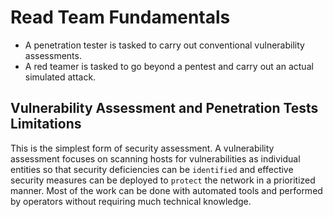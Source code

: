 # Read Team Fundamentals
- A penetration tester is tasked to carry out conventional vulnerability assessments.
- A red teamer is tasked to go beyond a pentest and carry out an actual simulated attack.

## Vulnerability Assessment and Penetration Tests Limitations
This is the simplest form of security assessment.
A vulnerability assessment focuses on scanning hosts for vulnerabilities as individual entities so that security deficiencies can be `identified` and effective security measures can be deployed to `protect` the network in a prioritized manner.
Most of the work can be done with automated tools and performed by operators without requiring much technical knowledge.

